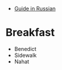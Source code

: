* [Guide in Russian](https://knife.media/tel-aviv-guide/)

# Breakfast

* Benedict
* Sidewalk
* Nahat
